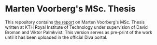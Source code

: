 # Marten Voorberg's MSc. Thesis

This repository contains [the report](https://github.com/marten-voorberg/msc-thesis-preprint/blob/main/marten-voorberg-msc-thesis.pdf) on Marten Voorberg's MSc. Thesis written at KTH Royal Institute of Technology under supervision of David Broman and Viktor Palmkvist. This version serves as pre-print of the work until it has been uploaded in the official Diva portal.
